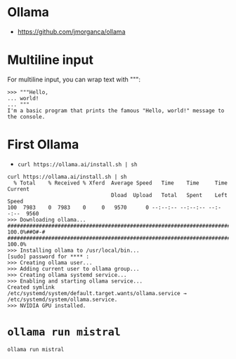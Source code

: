 # Ollama

- https://github.com/jmorganca/ollama


# Multiline input

For multiline input, you can wrap text with """:

```
>>> """Hello,
... world!
... """
I'm a basic program that prints the famous "Hello, world!" message to the console.
```


# First Ollama

- ```curl https://ollama.ai/install.sh | sh```

```
curl https://ollama.ai/install.sh | sh
  % Total    % Received % Xferd  Average Speed   Time    Time     Time  Current
                                 Dload  Upload   Total   Spent    Left  Speed
100  7983    0  7983    0     0   9570      0 --:--:-- --:--:-- --:--:--  9560
>>> Downloading ollama...
######################################################################## 100.0%##O#-#
######################################################################## 100.0%
>>> Installing ollama to /usr/local/bin...
[sudo] password for **** : 
>>> Creating ollama user...
>>> Adding current user to ollama group...
>>> Creating ollama systemd service...
>>> Enabling and starting ollama service...
Created symlink /etc/systemd/system/default.target.wants/ollama.service → /etc/systemd/system/ollama.service.
>>> NVIDIA GPU installed.
```

# ```ollama run mistral```

```
ollama run mistral
```

